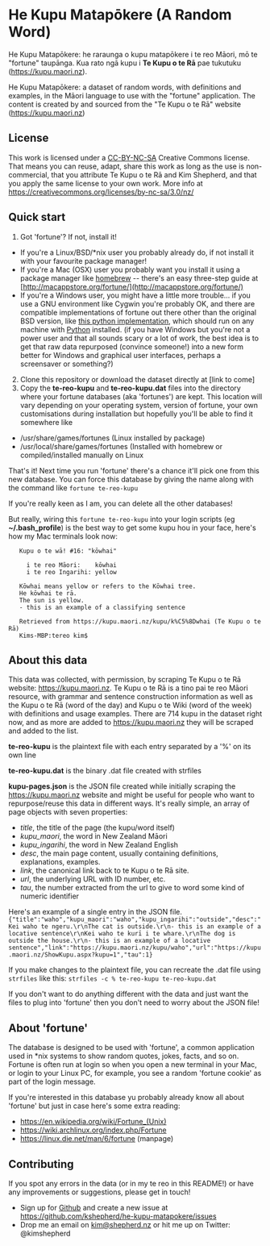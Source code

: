# He Kupu Matapōkere (A Random Word)
He Kupu Matapōkere: he raraunga o kupu matapōkere i te reo Māori, mō te "fortune" taupānga.
Kua rato ngā kupu i **Te Kupu o te Rā** pae tukutuku (https://kupu.maori.nz).

He Kupu Matapōkere: a dataset of random words, with definitions and examples, in the Māori language to use with the "fortune" application.
The content is created by and sourced from the "Te Kupu o te Rā" website (https://kupu.maori.nz)

## License

This work is licensed under a [CC-BY-NC-SA](https://creativecommons.org/licenses/by-nc-sa/3.0/nz/) Creative Commons license. That means you can reuse, adapt, share this work as long as the use is non-commercial, that you attribute Te Kupu o te Rā and Kim Shepherd, and that you apply the same license to your own work.
More info at https://creativecommons.org/licenses/by-nc-sa/3.0/nz/

## Quick start
1. Got 'fortune'? If not, install it!
  * If you're a Linux/BSD/*nix user you probably already do, if not install it with your favourite package manager!
  * If you're a Mac (OSX) user you probably want you install it using a package manager like [homebrew](https://brew.sh) -- there's an easy three-step guide at [http://macappstore.org/fortune/](http://macappstore.org/fortune/)
  * If you're a Windows user, you might have a little more trouble... if you use a GNU environment like Cygwin you're probably OK, and there are compatible implementations of fortune out there other than the original BSD version, like [this python implementation](http://software.clapper.org/fortune/), which should run on any machine with [Python](Python) installed.
   (if you have Windows but you're not a power user and that all sounds scary or a lot of work, the best idea is to get that raw data repurposed (convince someone!) into a new form better for Windows and graphical user interfaces, perhaps a screensaver or something?)
2. Clone this repository or download the dataset directly at [link to come]
3. Copy the **te-reo-kupu** and **te-reo-kupu.dat** files into the directory where your fortune databases (aka 'fortunes') are kept. This location will vary depending on your operating system, version of fortune, your own customisations during installation but hopefully you'll be able to find it somewhere like
  * /usr/share/games/fortunes (Linux installed by package)
  * /usr/local/share/games/fortunes (Installed with homebrew or compiled/installed manually on Linux 

That's it! Next time you run 'fortune' there's a chance it'll pick one from this new database.
You can force this database by giving the name along with the command like ```fortune te-reo-kupu```

If you're really keen as I am, you can delete all the other databases!

But really, wiring this ```fortune te-reo-kupu``` into your login scripts (eg **~/.bash_profile**) is the best way to get some kupu hou in your face, here's how my Mac terminals look now:
```Last login: Wed Dec 13 10:52:17 on ttys007
   Kupu o te wā! #16: "kōwhai"
   
     i te reo Māori:	kōwhai
     i te reo Ingarihi:	yellow
   
   Kōwhai means yellow or refers to the Kōwhai tree.
   He kōwhai te rā.
   The sun is yellow.
   - this is an example of a classifying sentence
   
   Retrieved from https://kupu.maori.nz/kupu/k%C5%8Dwhai (Te Kupu o te Rā)
   Kims-MBP:tereo kim$ 
```
## About this data
This data was collected, with permission, by scraping Te Kupu o te Rā website: https://kupu.maori.nz.
Te Kupu o te Rā is a tino pai te reo Māori resource, with grammar and sentence construction information as well as the Kupu o te Rā (word of the day) and Kupu o te Wiki (word of the week) with definitions and usage examples.
There are 714 kupu in the dataset right now, and as more are added to https://kupu.maori.nz they will be scraped and added to the list.

**te-reo-kupu** is the plaintext file with each entry separated by a '%' on its own line

**te-reo-kupu.dat** is the binary .dat file created with strfiles 

**kupu-pages.json** is the JSON file created while initially scraping the https://kupu.maori.nz website and might be useful for people who want to repurpose/reuse this data in different ways.
It's really simple, an array of page objects with seven properties:
* _title_, the title of the page (the kupu/word itself)
* _kupu_maori_, the word in New Zealand Māori
* _kupu_ingarihi_, the word in New Zealand English
* _desc_, the main page content, usually containing definitions, explanations, examples.
* _link_, the canonical link back to te Kupu o te Rā site.
* _url_, the underlying URL with ID number, etc.
* _tau_, the number extracted from the url to give to word some kind of numeric identifier

Here's an example of a single entry in the JSON file.
`{"title":"waho","kupu_maori":"waho","kupu_ingarihi":"outside","desc":"Kei waho te ngeru.\r\nThe cat is outside.\r\n- this is an example of a locative sentence\r\nKei waho te kurī i te whare.\r\nThe dog is outside the house.\r\n- this is an example of a locative sentence","link":"https://kupu.maori.nz/kupu/waho","url":"https://kupu.maori.nz/ShowKupu.aspx?kupu=1","tau":1}`

If you make changes to the plaintext file, you can recreate the .dat file using ```strfiles``` like this:
```strfiles -c % te-reo-kupu te-reo-kupu.dat```

If you don't want to do anything different with the data and just want the files to plug into 'fortune' then you don't need to worry about the JSON file!
 
## About 'fortune'

The database is designed to be used with 'fortune', a common application used in *nix systems to show random quotes, jokes, facts, and so on.
Fortune is often run at login so when you open a new terminal in your Mac, or login to your Linux PC, for example, you see a random 'fortune cookie' as part of the login message.

If you're interested in this database yu probably already know all about 'fortune' but just in case here's some extra reading:
* https://en.wikipedia.org/wiki/Fortune_(Unix)
* https://wiki.archlinux.org/index.php/Fortune
* https://linux.die.net/man/6/fortune (manpage)

## Contributing

If you spot any errors in the data (or in my te reo in this README!) or have any improvements or suggestions, please get in touch!
* Sign up for [Github](https://github.com) and create a new issue at https://github.com/kshepherd/he-kupu-matapokere/issues
* Drop me an email on kim@shepherd.nz or hit me up on Twitter: @kimshepherd